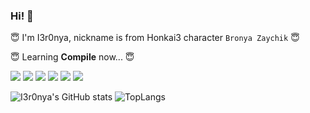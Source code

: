 ### Hi! 👋

😇 I'm I3r0nya, nickname is from Honkai3 character `Bronya Zaychik` 😇

😇 Learning **Compile** now... 😇

[![](https://img.shields.io/badge/-C++-008e74?style=flat-square&logo=C%2B%2B&logoColor=white)](https://en.cppreference.com/w/)
[![](https://img.shields.io/badge/-Python-3e74a2?style=flat-square&logo=Python&logoColor=white)](https://www.python.org/)
[![](https://img.shields.io/badge/-Markdown-7967c3?style=flat-square&logo=Markdown&logoColor=white)]()
[![](https://img.shields.io/badge/-Go-50d0d0?style=flat-square&logo=Go&logoColor=white)]() 
[![](https://img.shields.io/badge/IDE-Visual%20Studio%20Code-blue?style=flat-square&logo=visual-studio-code&logoColor=ffffff)](https://code.visualstudio.com/)
[![](https://img.shields.io/badge/Editor-Vim-019733?style=flat-square&logo=vim&logoColor=ffffff)](https://www.vim.org/)

![I3r0nya's GitHub stats](https://github-readme-stats.vercel.app/api?username=AimiP02&theme=dracula&locale=cn)
![TopLangs](https://github-readme-stats.vercel.app/api/top-langs?username=AimiP02&locale=cn&layout=compact&show_icons=true&theme=dracula)  
